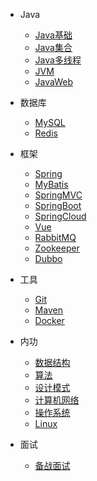 
* Java

  * [Java基础](./docs/基础/Java基础.md)
  * [Java集合](./docs/基础/Java集合.md)
  * [Java多线程](./docs/基础/Java多线程.md)
  * [JVM](./docs/基础/JVM.md)
  * [JavaWeb](./docs/基础/JavaWeb.md)

* 数据库

  * [MySQL](./docs/数据库/MySQL.md)
  * [Redis](./docs/数据库/Redis.md)

* 框架
  * [Spring](./docs/框架/Spring.md)
  * [MyBatis](./docs/框架/MyBatis.md)
  * [SpringMVC](./docs/框架/SpringMVC.md)
  * [SpringBoot](./docs/框架/SpringBoot.md)
  * [SpringCloud](./docs/框架/SpringCloud.md)
  * [Vue](./docs/框架/Vue.md)
  * [RabbitMQ](./docs/框架/RabbitMQ.md)
  * [Zookeeper](./docs/框架/Zookeeper.md)
  * [Dubbo](./docs/框架/Dubbo.md)
* 工具

  * [Git](./docs/工具/Git.md)
  * [Maven](./docs/工具/Maven.md)
  * [Docker](./docs/工具/Docker.md)

* 内功
  * [数据结构](./docs/内功/数据结构.md)
  * [算法](./docs/内功/算法.md)
  * [设计模式](./docs/内功/设计模式.md) 
  * [计算机网络](./docs/内功/计算机网络.md)
  * [操作系统](./docs/OS/操作系统.md)
  * [Linux](./docs/OS/Linux.md)

* 面试
  * [备战面试](./docs/Guide哥/a-1备战面试.md)